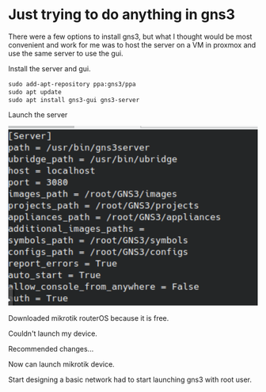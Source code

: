 # Just trying to do anything in gns3

There were a few options to install gns3, but what I thought would be most convenient and work for me was to host the server on a VM in proxmox and use the same server to use the gui. 

Install the server and gui. 

```
sudo add-apt-repository ppa:gns3/ppa
sudo apt update
sudo apt install gns3-gui gns3-server
```
Launch the server

![a sick contribution](images/image1.png)

Downloaded mikrotik routerOS because it is free. 

Couldn't launch my device. 

Recommended changes... 

Now can launch mikrotik device. 

Start designing a basic network
 had to start launching gns3 with root user.
